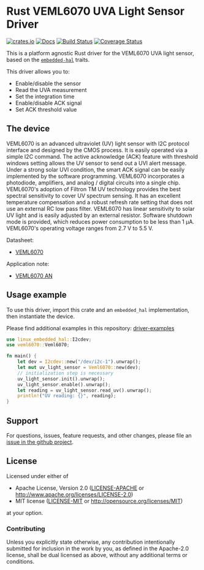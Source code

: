 # Rust VEML6070 UVA Light Sensor Driver

[![crates.io](https://img.shields.io/crates/v/veml6070.svg)](https://crates.io/crates/veml6070)
[![Docs](https://docs.rs/veml6070/badge.svg)](https://docs.rs/veml6070)
[![Build Status](https://github.com/eldruin/veml6070-rs/workflows/Build/badge.svg)](https://github.com/eldruin/veml6070-rs/actions?query=workflow%3ABuild)
[![Coverage Status](https://coveralls.io/repos/github/eldruin/veml6070-rs/badge.svg?branch=master)](https://coveralls.io/github/eldruin/veml6070-rs?branch=master)

This is a platform agnostic Rust driver for the VEML6070 UVA light sensor,
based on the [`embedded-hal`](https://github.com/rust-embedded/embedded-hal) traits.

This driver allows you to:
- Enable/disable the sensor
- Read the UVA measurement
- Set the integration time
- Enable/disable ACK signal
- Set ACK threshold value

## The device
VEML6070 is an advanced ultraviolet (UV) light sensor with I2C protocol
interface and designed by the CMOS process.
It is easily operated via a simple I2C command. The active acknowledge
(ACK) feature with threshold windows setting allows the UV sensor to
send out a UVI alert message. Under a strong solar UVI condition, the
smart ACK signal can be easily implemented by the software programming.
VEML6070 incorporates a photodiode, amplifiers, and analog / digital
circuits into a single chip. VEML6070's adoption of Filtron TM UV
technology provides the best spectral sensitivity to cover UV spectrum
sensing. It has an excellent temperature compensation and a robust refresh
rate setting that does not use an external RC low pass filter.
VEML6070 has linear sensitivity to solar UV light and is easily adjusted
by an external resistor.
Software shutdown mode is provided, which reduces power consumption to
be less than 1 μA. VEML6070's operating voltage ranges from 2.7 V to 5.5 V.

Datasheet:
- [VEML6070](https://www.vishay.com/docs/84277/veml6070.pdf)

Application note:
- [VEML6070 AN](https://www.vishay.com/docs/84310/designingveml6070.pdf)

## Usage example

To use this driver, import this crate and an `embedded_hal` implementation,
then instantiate the device.

Please find additional examples in this repository: [driver-examples]

[driver-examples]: https://github.com/eldruin/driver-examples

```rust
use linux_embedded_hal::I2cdev;
use veml6070::Veml6070;

fn main() {
    let dev = I2cdev::new("/dev/i2c-1").unwrap();
    let mut uv_light_sensor = Veml6070::new(dev);
    // initialization step is necessary
    uv_light_sensor.init().unwrap();
    uv_light_sensor.enable().unwrap();
    let reading = uv_light_sensor.read_uv().unwrap();
    println!("UV reading: {}", reading);
}
```

## Support

For questions, issues, feature requests, and other changes, please file an
[issue in the github project](https://github.com/eldruin/veml6070-rs/issues).

## License

Licensed under either of

 * Apache License, Version 2.0 ([LICENSE-APACHE](LICENSE-APACHE) or
   http://www.apache.org/licenses/LICENSE-2.0)
 * MIT license ([LICENSE-MIT](LICENSE-MIT) or
   http://opensource.org/licenses/MIT)

at your option.

### Contributing

Unless you explicitly state otherwise, any contribution intentionally submitted
for inclusion in the work by you, as defined in the Apache-2.0 license, shall
be dual licensed as above, without any additional terms or conditions.

